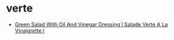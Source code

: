 # verte

 * [Green Salad With Oil And Vinegar Dressing I Salade Verte A La Vinaigrette I](../../index/g/green-salad-with-oil-and-vinegar-dressing-i-salade-verte-a-la-vinaigrette-i-102297.json)
